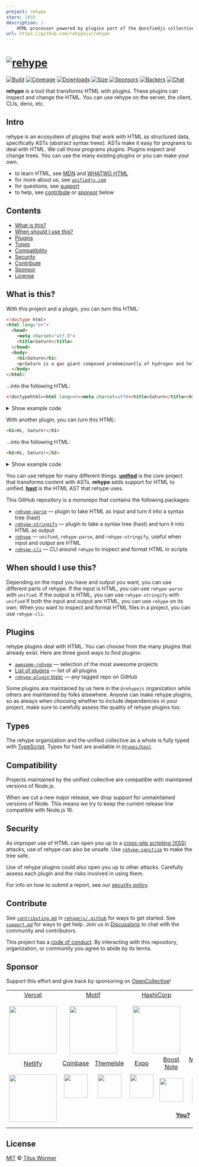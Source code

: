 ```yaml
---
project: rehype
stars: 1933
description: |-
    HTML processor powered by plugins part of the @unifiedjs collective
url: https://github.com/rehypejs/rehype
---
```


# [![rehype][logo]][unified]

[![Build][build-badge]][build]
[![Coverage][coverage-badge]][coverage]
[![Downloads][downloads-badge]][downloads]
[![Size][size-badge]][size]
[![Sponsors][sponsors-badge]][collective]
[![Backers][backers-badge]][collective]
[![Chat][chat-badge]][chat]

**rehype** is a tool that transforms HTML with plugins.
These plugins can inspect and change the HTML.
You can use rehype on the server, the client, CLIs, deno, etc.

## Intro

rehype is an ecosystem of plugins that work with HTML as structured data,
specifically ASTs (abstract syntax trees).
ASTs make it easy for programs to deal with HTML.
We call those programs plugins.
Plugins inspect and change trees.
You can use the many existing plugins or you can make your own.

* to learn HTML, see [MDN][] and [WHATWG HTML][html]
* for more about us, see [`unifiedjs.com`][site]
* for questions, see [support][]
* to help, see [contribute][] or [sponsor][] below

## Contents

* [What is this?](#what-is-this)
* [When should I use this?](#when-should-i-use-this)
* [Plugins](#plugins)
* [Types](#types)
* [Compatibility](#compatibility)
* [Security](#security)
* [Contribute](#contribute)
* [Sponsor](#sponsor)
* [License](#license)

## What is this?

With this project and a plugin, you can turn this HTML:

```html
<!doctype html>
<html lang="en">
  <head>
    <meta charset="utf-8">
    <title>Saturn</title>
  </head>
  <body>
    <h1>Saturn</h1>
    <p>Saturn is a gas giant composed predominantly of hydrogen and helium.</p>
  </body>
</html>
```

…into the following HTML:

```html
<!doctypehtml><html lang=en><meta charset=utf8><title>Saturn</title><h1>Saturn</h1><p>Saturn is a gas giant composed predominantly of hydrogen and helium.
```

<details><summary>Show example code</summary>

```js
import rehypeParse from 'rehype-parse'
import rehypePresetMinify from 'rehype-preset-minify'
import rehypeStringify from 'rehype-stringify'
import {unified} from 'unified'

const file = await unified()
  .use(rehypeParse)
  .use(rehypePresetMinify)
  .use(rehypeStringify).process(`<!doctype html>
<html lang="en">
  <head>
    <meta charset="utf-8">
    <title>Saturn</title>
  </head>
  <body>
    <h1>Saturn</h1>
    <p>Saturn is a gas giant composed predominantly of hydrogen and helium.</p>
  </body>
</html>`)

console.log(String(file))
```

</details>

With another plugin, you can turn this HTML:

```html
<h1>Hi, Saturn!</h1>
```

…into the following HTML:

```html
<h2>Hi, Saturn!</h2>
```

<details><summary>Show example code</summary>

```js
/**
 * @import {Root} from 'hast'
 */

import rehypeParse from 'rehype-parse'
import rehypeStringify from 'rehype-stringify'
import {unified} from 'unified'
import {visit} from 'unist-util-visit'

const file = await unified()
  .use(rehypeParse, {fragment: true})
  .use(myRehypePluginToIncreaseHeadings)
  .use(rehypeStringify)
  .process('<h1>Hi, Saturn!</h1>')

console.log(String(file))

function myRehypePluginToIncreaseHeadings() {
  /**
   * @param {Root} tree
   */
  return function (tree) {
    visit(tree, 'element', function (node) {
      if (['h1', 'h2', 'h3', 'h4', 'h5'].includes(node.tagName)) {
        node.tagName = 'h' + (Number(node.tagName.charAt(1)) + 1)
      }
    })
  }
}
```

</details>

You can use rehype for many different things.
**[unified][]** is the core project that transforms content with ASTs.
**rehype** adds support for HTML to unified.
**[hast][]** is the HTML AST that rehype uses.

This GitHub repository is a monorepo that contains the following packages:

* [`rehype-parse`][rehype-parse]
  — plugin to take HTML as input and turn it into a syntax tree (hast)
* [`rehype-stringify`][rehype-stringify]
  — plugin to take a syntax tree (hast) and turn it into HTML as output
* [`rehype`][rehype-core]
  — `unified`, `rehype-parse`, and `rehype-stringify`, useful when input and
  output are HTML
* [`rehype-cli`][rehype-cli]
  — CLI around `rehype` to inspect and format HTML in scripts

## When should I use this?

Depending on the input you have and output you want, you can use different parts
of rehype.
If the input is HTML, you can use `rehype-parse` with `unified`.
If the output is HTML, you can use `rehype-stringify` with `unified`
If both the input and output are HTML, you can use `rehype` on its own.
When you want to inspect and format HTML files in a project, you can use
`rehype-cli`.

## Plugins

rehype plugins deal with HTML.
You can choose from the many plugins that already exist.
Here are three good ways to find plugins:

* [`awesome-rehype`][awesome-rehype]
  — selection of the most awesome projects
* [List of plugins][list-of-plugins]
  — list of all plugins
* [`rehype-plugin` topic][topic]
  — any tagged repo on GitHub

Some plugins are maintained by us here in the `@rehypejs` organization while
others are maintained by folks elsewhere.
Anyone can make rehype plugins, so as always when choosing whether to include
dependencies in your project, make sure to carefully assess the quality of
rehype plugins too.

## Types

The rehype organization and the unified collective as a whole is fully typed
with [TypeScript][].
Types for hast are available in [`@types/hast`][types-hast].

## Compatibility

Projects maintained by the unified collective are compatible with maintained
versions of Node.js.

When we cut a new major release, we drop support for unmaintained versions of
Node.
This means we try to keep the current release line compatible with Node.js 16.

## Security

As improper use of HTML can open you up to a [cross-site scripting (XSS)][xss]
attacks, use of rehype can also be unsafe.
Use [`rehype-sanitize`][rehype-sanitize] to make the tree safe.

Use of rehype plugins could also open you up to other attacks.
Carefully assess each plugin and the risks involved in using them.

For info on how to submit a report, see our [security policy][security].

## Contribute

See [`contributing.md`][contributing] in [`rehypejs/.github`][health] for ways
to get started.
See [`support.md`][support] for ways to get help.
Join us in [Discussions][chat] to chat with the community and contributors.

This project has a [code of conduct][coc].
By interacting with this repository, organization, or community you agree to
abide by its terms.

## Sponsor

Support this effort and give back by sponsoring on [OpenCollective][collective]!

<table>
<tr valign="middle">
<td width="20%" align="center" rowspan="2" colspan="2">
  <a href="https://vercel.com">Vercel</a><br><br>
  <a href="https://vercel.com"><img src="https://avatars1.githubusercontent.com/u/14985020?s=256&v=4" width="128"></a>
</td>
<td width="20%" align="center" rowspan="2" colspan="2">
  <a href="https://motif.land">Motif</a><br><br>
  <a href="https://motif.land"><img src="https://avatars1.githubusercontent.com/u/74457950?s=256&v=4" width="128"></a>
</td>
<td width="20%" align="center" rowspan="2" colspan="2">
  <a href="https://www.hashicorp.com">HashiCorp</a><br><br>
  <a href="https://www.hashicorp.com"><img src="https://avatars1.githubusercontent.com/u/761456?s=256&v=4" width="128"></a>
</td>
<td width="20%" align="center" rowspan="2" colspan="2">
  <a href="https://www.gitbook.com">GitBook</a><br><br>
  <a href="https://www.gitbook.com"><img src="https://avatars1.githubusercontent.com/u/7111340?s=256&v=4" width="128"></a>
</td>
<td width="20%" align="center" rowspan="2" colspan="2">
  <a href="https://www.gatsbyjs.org">Gatsby</a><br><br>
  <a href="https://www.gatsbyjs.org"><img src="https://avatars1.githubusercontent.com/u/12551863?s=256&v=4" width="128"></a>
</td>
</tr>
<tr valign="middle">
</tr>
<tr valign="middle">
<td width="20%" align="center" rowspan="2" colspan="2">
  <a href="https://www.netlify.com">Netlify</a><br><br>
  <!--OC has a sharper image-->
  <a href="https://www.netlify.com"><img src="https://images.opencollective.com/netlify/4087de2/logo/256.png" width="128"></a>
</td>
<td width="10%" align="center">
  <a href="https://www.coinbase.com">Coinbase</a><br><br>
  <a href="https://www.coinbase.com"><img src="https://avatars1.githubusercontent.com/u/1885080?s=256&v=4" width="64"></a>
</td>
<td width="10%" align="center">
  <a href="https://themeisle.com">ThemeIsle</a><br><br>
  <a href="https://themeisle.com"><img src="https://avatars1.githubusercontent.com/u/58979018?s=128&v=4" width="64"></a>
</td>
<td width="10%" align="center">
  <a href="https://expo.io">Expo</a><br><br>
  <a href="https://expo.io"><img src="https://avatars1.githubusercontent.com/u/12504344?s=128&v=4" width="64"></a>
</td>
<td width="10%" align="center">
  <a href="https://boostnote.io">Boost Note</a><br><br>
  <a href="https://boostnote.io"><img src="https://images.opencollective.com/boosthub/6318083/logo/128.png" width="64"></a>
</td>
<td width="10%" align="center">
  <a href="https://markdown.space">Markdown Space</a><br><br>
  <a href="https://markdown.space"><img src="https://images.opencollective.com/markdown-space/e1038ed/logo/128.png" width="64"></a>
</td>
<td width="10%" align="center">
  <a href="https://www.holloway.com">Holloway</a><br><br>
  <a href="https://www.holloway.com"><img src="https://avatars1.githubusercontent.com/u/35904294?s=128&v=4" width="64"></a>
</td>
<td width="10%"></td>
<td width="10%"></td>
</tr>
<tr valign="middle">
<td width="100%" align="center" colspan="8">
  <br>
  <a href="https://opencollective.com/unified"><strong>You?</strong></a>
  <br><br>
</td>
</tr>
</table>

## License

[MIT][license] © [Titus Wormer][author]

<!-- Definitions -->

[logo]: https://raw.githubusercontent.com/rehypejs/rehype/cb624bd/logo.svg?sanitize=true

[build-badge]: https://github.com/rehypejs/rehype/workflows/main/badge.svg

[build]: https://github.com/rehypejs/rehype/actions

[coverage-badge]: https://img.shields.io/codecov/c/github/rehypejs/rehype.svg

[coverage]: https://codecov.io/github/rehypejs/rehype

[downloads-badge]: https://img.shields.io/npm/dm/rehype.svg

[downloads]: https://www.npmjs.com/package/rehype

[size-badge]: https://img.shields.io/bundlejs/size/rehype

[size]: https://bundlejs.com/?q=rehype

[sponsors-badge]: https://opencollective.com/unified/sponsors/badge.svg

[backers-badge]: https://opencollective.com/unified/backers/badge.svg

[collective]: https://opencollective.com/unified

[chat-badge]: https://img.shields.io/badge/chat-discussions-success.svg

[chat]: https://github.com/rehypejs/rehype/discussions

[health]: https://github.com/rehypejs/.github

[security]: https://github.com/rehypejs/.github/blob/main/security.md

[contributing]: https://github.com/rehypejs/.github/blob/main/contributing.md

[support]: https://github.com/rehypejs/.github/blob/main/support.md

[coc]: https://github.com/rehypejs/.github/blob/main/code-of-conduct.md

[license]: license

[author]: https://wooorm.com

[unified]: https://github.com/unifiedjs/unified

[types-hast]: https://github.com/DefinitelyTyped/DefinitelyTyped/tree/HEAD/types/hast

[xss]: https://en.wikipedia.org/wiki/Cross-site_scripting

[typescript]: https://www.typescriptlang.org

[mdn]: https://developer.mozilla.org/docs/Web/HTML

[html]: https://html.spec.whatwg.org/multipage/

[site]: https://unifiedjs.com

[topic]: https://github.com/topics/rehype-plugin

[hast]: https://github.com/syntax-tree/hast

[awesome-rehype]: https://github.com/rehypejs/awesome-rehype

[rehype-sanitize]: https://github.com/rehypejs/rehype-sanitize

[rehype-parse]: packages/rehype-parse/

[rehype-stringify]: packages/rehype-stringify/

[rehype-core]: packages/rehype/

[rehype-cli]: packages/rehype-cli/

[list-of-plugins]: doc/plugins.md#list-of-plugins

[contribute]: #contribute

[sponsor]: #sponsor

